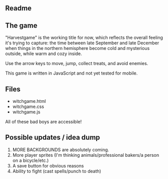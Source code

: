 ## Readme
## The game
"Harvestgame" is the working title for now, which reflects the overall feeling it's trying to capture: the time between late September and late December when things in the northern hemisphere become cold and mysterious outside, while warm and cozy inside.

Use the arrow keys to move, jump, collect treats, and avoid enemies.

This game is written in JavaScript and not yet tested for mobile.

## Files
- witchgame.html
- witchgame.css
- witchgame.js

All of these bad boys are accessible!

## Possible updates / idea dump
1. MORE BACKGROUNDS are absolutely coming. 
2. More player sprites (I'm thinking animals/professional bakers/a person on a bicycle/etc.)
3. A save button for obvious reasons
4. Ability to fight (cast spells/punch to death)
